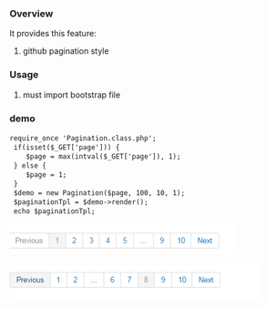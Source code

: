 ### Overview
It provides this feature:

 1. github pagination style

### Usage
 1. must import bootstrap file
 
### demo

```
require_once 'Pagination.class.php';
 if(isset($_GET['page'])) {
    $page = max(intval($_GET['page']), 1);
 } else {
    $page = 1;
 }
 $demo = new Pagination($page, 100, 10, 1);
 $paginationTpl = $demo->render();
 echo $paginationTpl;
```
 ![alt tag](https://github.com/l1905/pagination/blob/master/demo1.png)
 
 
 ![alt tag](https://github.com/l1905/pagination/blob/master/demo2.png)

